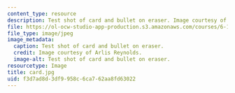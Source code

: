 ```yaml
---
content_type: resource
description: Test shot of card and bullet on eraser. Image courtesy of Arlis Reynolds.
file: https://ol-ocw-studio-app-production.s3.amazonaws.com/courses/6-163-strobe-project-laboratory-fall-2005/f3d7ad8d3df9958c6ca762aa8fd63022_card.jpg
file_type: image/jpeg
image_metadata:
  caption: Test shot of card and bullet on eraser.
  credit: Image courtesy of Arlis Reynolds.
  image-alt: Test shot of card and bullet on eraser.
resourcetype: Image
title: card.jpg
uid: f3d7ad8d-3df9-958c-6ca7-62aa8fd63022
---
```

